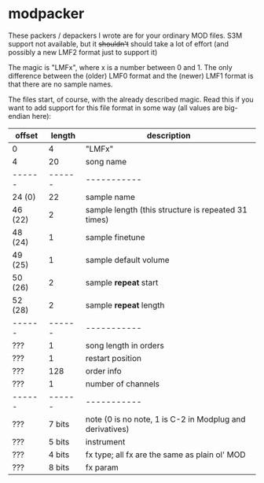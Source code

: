 # modpacker
These packers / depackers I wrote are for your ordinary MOD files. S3M support not available, but it ~~shouldn't~~ should take a lot of effort (and possibly a new LMF2 format just to support it)

The magic is "LMFx", where x is a number between 0 and 1. The only difference between the (older) LMF0 format and the (newer) LMF1 format is that there are no sample names.

The files start, of course, with the already described magic. Read this if you want to add support for this file format in some way (all values are big-endian here):

| offset | length | description |
| ------ | ------ | ----------- |
| 0 | 4 | "LMFx" |
| 4 | 20 | song name |
| ------ | ------ | ----------- |
| 24 (0) | 22 | sample name |
| 46 (22) | 2 | sample length (this structure is repeated 31 times) |
| 48 (24) | 1 | sample finetune |
| 49 (25) | 1 | sample default volume |
| 50 (26) | 2 | sample **repeat** start |
| 52 (28) | 2 | sample **repeat** length |
| ------ | ------ | ----------- |
| ??? | 1 | song length in orders |
| ??? | 1 | restart position |
| ??? | 128 | order info |
| ??? | 1 | number of channels |
| ------ | ------ | ----------- |
| ??? | 7 bits | note (0 is no note, 1 is C-2 in Modplug and derivatives) |
| ??? | 5 bits | instrument |
| ??? | 4 bits | fx type; all fx are the same as plain ol' MOD |
| ??? | 8 bits | fx param |

